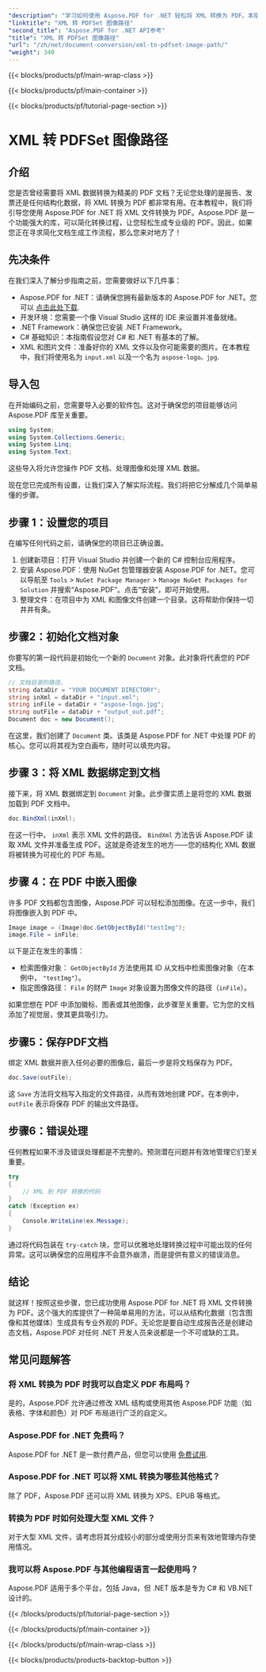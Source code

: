 ```yaml
---
"description": "学习如何使用 Aspose.PDF for .NET 轻松将 XML 转换为 PDF。本指南将逐步指导您完成从设置到完成的整个过程。"
"linktitle": "XML 转 PDFSet 图像路径"
"second_title": "Aspose.PDF for .NET API参考"
"title": "XML 转 PDFSet 图像路径"
"url": "/zh/net/document-conversion/xml-to-pdfset-image-path/"
"weight": 340
---
```


{{< blocks/products/pf/main-wrap-class >}}

{{< blocks/products/pf/main-container >}}

{{< blocks/products/pf/tutorial-page-section >}}

# XML 转 PDFSet 图像路径

## 介绍

您是否曾经需要将 XML 数据转换为精美的 PDF 文档？无论您处理的是报告、发票还是任何结构化数据，将 XML 转换为 PDF 都非常有用。在本教程中，我们将引导您使用 Aspose.PDF for .NET 将 XML 文件转换为 PDF。Aspose.PDF 是一个功能强大的库，可以简化转换过程，让您轻松生成专业级的 PDF。因此，如果您正在寻求简化文档生成工作流程，那么您来对地方了！

## 先决条件

在我们深入了解分步指南之前，您需要做好以下几件事：

- Aspose.PDF for .NET：请确保您拥有最新版本的 Aspose.PDF for .NET。您可以 [点击此处下载](https://releases。aspose.com/pdf/net/).
- 开发环境：您需要一个像 Visual Studio 这样的 IDE 来设置并准备就绪。
- .NET Framework：确保您已安装 .NET Framework。
- C# 基础知识：本指南假设您对 C# 和 .NET 有基本的了解。
- XML 和图片文件：准备好你的 XML 文件以及你可能需要的图片。在本教程中，我们将使用名为 `input.xml` 以及一个名为 `aspose-logo。jpg`.

## 导入包

在开始编码之前，您需要导入必要的软件包。这对于确保您的项目能够访问 Aspose.PDF 库至关重要。

```csharp
using System;
using System.Collections.Generic;
using System.Linq;
using System.Text;
```

这些导入将允许您操作 PDF 文档、处理图像和处理 XML 数据。

现在您已完成所有设置，让我们深入了解实际流程。我们将把它分解成几个简单易懂的步骤。

## 步骤 1：设置您的项目

在编写任何代码之前，请确保您的项目已正确设置。

1. 创建新项目：打开 Visual Studio 并创建一个新的 C# 控制台应用程序。
2. 安装 Aspose.PDF：使用 NuGet 包管理器安装 Aspose.PDF for .NET。您可以导航至 `Tools` > `NuGet Package Manager` > `Manage NuGet Packages for Solution` 并搜索“Aspose.PDF”。点击“安装”，即可开始使用。
3. 整理文件：在项目中为 XML 和图像文件创建一个目录。这将帮助你保持一切井井有条。

## 步骤2：初始化文档对象

你要写的第一段代码是初始化一个新的 `Document` 对象。此对象将代表您的 PDF 文档。

```csharp
// 文档目录的路径。
string dataDir = "YOUR DOCUMENT DIRECTORY";
string inXml = dataDir + "input.xml";
string inFile = dataDir + "aspose-logo.jpg";
string outFile = dataDir + "output_out.pdf";
Document doc = new Document();
```

在这里，我们创建了 `Document` 类。该类是 Aspose.PDF for .NET 中处理 PDF 的核心。您可以将其视为空白画布，随时可以填充内容。

## 步骤 3：将 XML 数据绑定到文档

接下来，将 XML 数据绑定到 `Document` 对象。此步骤实质上是将您的 XML 数据加载到 PDF 文档中。

```csharp
doc.BindXml(inXml);
```

在这一行中， `inXml` 表示 XML 文件的路径。 `BindXml` 方法告诉 Aspose.PDF 读取 XML 文件并准备生成 PDF。这就是奇迹发生的地方——您的结构化 XML 数据将被转换为可视化的 PDF 布局。

## 步骤 4：在 PDF 中嵌入图像

许多 PDF 文档都包含图像，Aspose.PDF 可以轻松添加图像。在这一步中，我们将图像嵌入到 PDF 中。

```csharp
Image image = (Image)doc.GetObjectById("testImg");
image.File = inFile;
```

以下是正在发生的事情：

- 检索图像对象： `GetObjectById` 方法使用其 ID 从文档中检索图像对象（在本例中， `"testImg"`）。
- 指定图像路径： `File` 的财产 `Image` 对象设置为图像文件的路径（`inFile`）。

如果您想在 PDF 中添加徽标、图表或其他图像，此步骤至关重要。它为您的文档添加了视觉层，使其更具吸引力。

## 步骤5：保存PDF文档

绑定 XML 数据并嵌入任何必要的图像后，最后一步是将文档保存为 PDF。

```csharp
doc.Save(outFile);
```

这 `Save` 方法将文档写入指定的文件路径，从而有效地创建 PDF。在本例中， `outFile` 表示将保存 PDF 的输出文件路径。

## 步骤6：错误处理

任何教程如果不涉及错误处理都是不完整的。预测潜在问题并有效地管理它们至关重要。

```csharp
try
{
    // XML 到 PDF 转换的代码
}
catch (Exception ex)
{
    Console.WriteLine(ex.Message);
}
```

通过将代码包装在 `try-catch` 块，您可以优雅地处理转换过程中可能出现的任何异常。这可以确保您的应用程序不会意外崩溃，而是提供有意义的错误消息。

## 结论

就这样！按照这些步骤，您已成功使用 Aspose.PDF for .NET 将 XML 文件转换为 PDF。这个强大的库提供了一种简单易用的方法，可以从结构化数据（包含图像和其他媒体）生成具有专业外观的 PDF。无论您是要自动生成报告还是创建动态文档，Aspose.PDF 对任何 .NET 开发人员来说都是一个不可或缺的工具。

## 常见问题解答

### 将 XML 转换为 PDF 时我可以自定义 PDF 布局吗？
是的，Aspose.PDF 允许通过修改 XML 结构或使用其他 Aspose.PDF 功能（如表格、字体和颜色）对 PDF 布局进行广泛的自定义。

### Aspose.PDF for .NET 免费吗？
Aspose.PDF for .NET 是一款付费产品，但您可以使用 [免费试用](https://releases。aspose.com/).

### Aspose.PDF for .NET 可以将 XML 转换为哪些其他格式？
除了 PDF，Aspose.PDF 还可以将 XML 转换为 XPS、EPUB 等格式。

### 转换为 PDF 时如何处理大型 XML 文件？
对于大型 XML 文件，请考虑将其分成较小的部分或使用分页来有效地管理内存使用情况。

### 我可以将 Aspose.PDF 与其他编程语言一起使用吗？
Aspose.PDF 适用于多个平台，包括 Java，但 .NET 版本是专为 C# 和 VB.NET 设计的。

{{< /blocks/products/pf/tutorial-page-section >}}

{{< /blocks/products/pf/main-container >}}

{{< /blocks/products/pf/main-wrap-class >}}

{{< blocks/products/products-backtop-button >}}